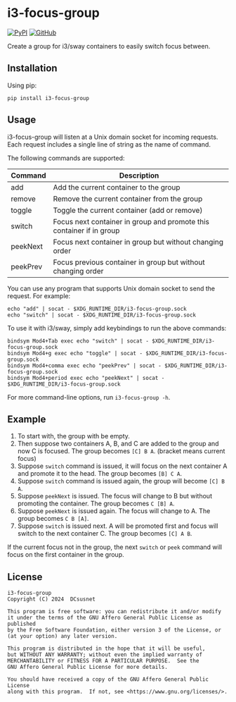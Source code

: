# i3-focus-group

[![PyPI](https://img.shields.io/pypi/v/i3-focus-group)](https://pypi.org/project/i3-focus-group/)
[![GitHub](https://img.shields.io/github/license/DCsunset/i3-focus-group?color=blue)](https://github.com/DCsunset/i3-focus-group)

Create a group for i3/sway containers to easily switch focus between.

## Installation

Using pip:

```
pip install i3-focus-group
```


## Usage

i3-focus-group will listen at a Unix domain socket for incoming requests.
Each request includes a single line of string as the name of command.

The following commands are supported:

| Command  | Description                                                          |
|----------|----------------------------------------------------------------------|
| add      | Add the current container to the group                               |
| remove   | Remove the current container from the group                          |
| toggle   | Toggle the current container (add or remove)                         |
| switch   | Focus next container in group and promote this container if in group |
| peekNext | Focus next container in group but without changing order             |
| peekPrev | Focus previous container in group but without changing order         |

You can use any program that supports Unix domain socket to send the request.
For example:
```
echo "add" | socat - $XDG_RUNTIME_DIR/i3-focus-group.sock
echo "switch" | socat - $XDG_RUNTIME_DIR/i3-focus-group.sock
```

To use it with i3/sway, simply add keybindings to run the above commands:
```
bindsym Mod4+Tab exec echo "switch" | socat - $XDG_RUNTIME_DIR/i3-focus-group.sock
bindsym Mod4+g exec echo "toggle" | socat - $XDG_RUNTIME_DIR/i3-focus-group.sock
bindsym Mod4+comma exec echo "peekPrev" | socat - $XDG_RUNTIME_DIR/i3-focus-group.sock
bindsym Mod4+period exec echo "peekNext" | socat - $XDG_RUNTIME_DIR/i3-focus-group.sock
```

For more command-line options, run `i3-focus-group -h`.


## Example

1. To start with, the group with be empty.
2. Then suppose two containers A, B, and C are added to the group and now C is focused.
   The group becomes `[C] B A`. (bracket means current focus)
3. Suppose `switch` command is issued, it will focus on the next container A and promote it to the head.
   The group becomes `[B] C A`.
4. Suppose `switch` command is issued again, the group will become `[C] B A`.
5. Suppose `peekNext` is issued. The focus will change to B but without promoting the container.
   The group becomes `C [B] A`.
6. Suppose `peekNext` is issued again. The focus will change to A.
   The group becomes `C B [A]`.
7. Suppose `switch` is issued next. A will be promoted first and focus will switch to the next container C.
   The group becomes `[C] A B`.

If the current focus not in the group, the next `switch` or `peek` command will focus on the first container in the group.


## License

```
i3-focus-group
Copyright (C) 2024  DCsusnet

This program is free software: you can redistribute it and/or modify
it under the terms of the GNU Affero General Public License as published
by the Free Software Foundation, either version 3 of the License, or
(at your option) any later version.

This program is distributed in the hope that it will be useful,
but WITHOUT ANY WARRANTY; without even the implied warranty of
MERCHANTABILITY or FITNESS FOR A PARTICULAR PURPOSE.  See the
GNU Affero General Public License for more details.

You should have received a copy of the GNU Affero General Public License
along with this program.  If not, see <https://www.gnu.org/licenses/>.
```

